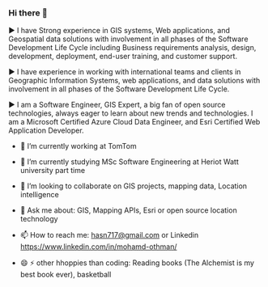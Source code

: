 ### Hi there 👋

► I have Strong experience in GIS systems, Web applications, and Geospatial data solutions with involvement in all phases of the Software Development Life Cycle including Business requirements analysis, design, development, deployment, end-user training, and customer support. 

► I have experience in working with international teams and clients in Geographic Information Systems, web applications, and data solutions with involvement in all phases of the Software Development Life Cycle.

► I am a Software Engineer, GIS Expert, a big fan of open source technologies, always eager to learn about new trends and technologies.  I am a Microsoft Certified Azure Cloud Data Engineer, and Esri Certified Web Application Developer.



- 🔭 I’m currently working at TomTom

- 🌱 I’m currently studying MSc Software Engineering at Heriot Watt university part time 

- 👯 I’m looking to collaborate on GIS projects, mapping data, Location intelligence 

- 💬 Ask me about: GIS, Mapping APIs, Esri or open source location technology

- 📫 How to reach me: hasn717@gmail.com or Linkedin https://www.linkedin.com/in/mohamd-othman/

- 😄  ⚡ other hhoppies than coding: Reading books (The Alchemist is my best book ever), basketball
 
